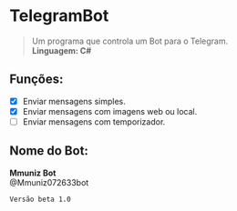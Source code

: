 # TelegramBot

> Um programa que controla um Bot para o Telegram.  
**Linguagem: C#**

## Funções:

- [x] Enviar mensagens simples.
- [x] Enviar mensagens com imagens web ou local.
- [ ] Enviar mensagens com temporizador.

## Nome do Bot:

**Mmuniz Bot**  
@Mmuniz072633bot

``
Versão beta 1.0
``
